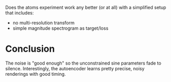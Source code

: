 Does the atoms experiment work any better (or at all) with a simplified setup that includes:
- no multi-resolution transform
- simple magnitude spectrogram as target/loss

# Conclusion

The noise is "good enough" so the unconstrained sine parameters fade to silence.  Interestingly,
the autoencoder learns pretty precise, noisy renderings with good timing.